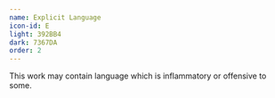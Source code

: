 ```yaml
---
name: Explicit Language
icon-id: E
light: 392BB4
dark: 7367DA
order: 2
---
```


This work may contain language which is inflammatory or offensive to some.